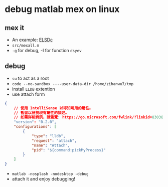 # debug matlab mex on linux

## mex it

- An example:  [ELSDc](https://github.com/wzh4464/ELSDc.git)
- `src/mexall.m`
- `-g` for debug, -l for function `dsyev`

## debug

- `su` to act as a root
- `code --no-sandbox ----user-data-dir /home/zihanwu7/tmp`
- install `LLDB` extention
- use attach form
```json
{
    // 使用 IntelliSense 以得知可用的屬性。
    // 暫留以檢視現有屬性的描述。
    // 如需詳細資訊，請瀏覽: https://go.microsoft.com/fwlink/?linkid=830387
    "version": "0.2.0",
    "configurations": [
        {
            "type": "lldb",
            "request": "attach",
            "name": "Attach",
            "pid": "${command:pickMyProcess}"
        }
    ]
}
```
- `matlab -nosplash -nodesktop -debug`
- attach it and enjoy debugging!
  